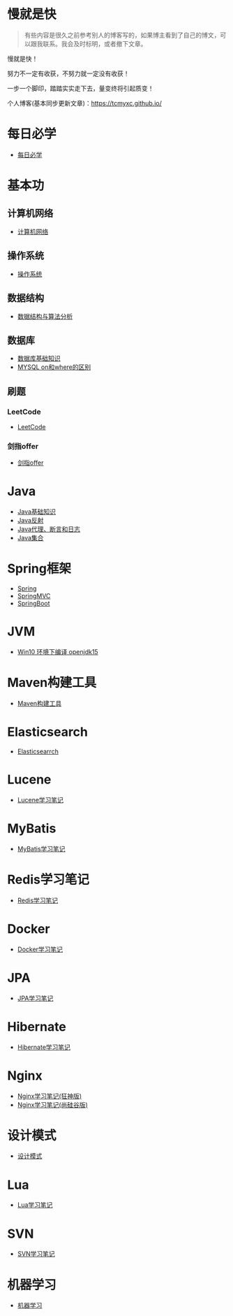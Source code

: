 <h1>慢就是快</h1>

> 有些内容是很久之前参考别人的博客写的，如果博主看到了自己的博文，可以跟我联系。我会及时标明，或者撤下文章。

慢就是快！

努力不一定有收获，不努力就一定没有收获！

一步一个脚印，踏踏实实走下去，量变终将引起质变！

个人博客(基本同步更新文章)：https://tcmyxc.github.io/

# 每日必学
- [每日必学](每日必学/每日必学)

# 基本功
## 计算机网络
- [计算机网络](求职之路/计算机网络/计算机网络.md) 

## 操作系统
- [操作系统](求职之路/操作系统/操作系统概念.md)

## 数据结构
- [数据结构与算法分析](SomeNotes/数据结构与算法分析/数据结构与算法分析.md)
    
## 数据库
- [数据库基础知识](求职之路/数据库/数据库.md)
- [MYSQL on和where的区别](求职之路/数据库/MYSQL%20on和where的区别.md)

## 刷题
### LeetCode
- [LeetCode](求职之路/刷题/LeetCode)

### 剑指offer
- [剑指offer](SomeNotes/剑指offer/剑指offer.md)

# Java
- [Java基础知识](SomeNotes/Java/Java基础知识复习.md)
- [Java反射](求职之路/Java/Java反射)
- [Java代理、断言和日志](求职之路/Java/Java代理、断言和日志)
- [Java集合](求职之路/Java/Java集合)

# Spring框架
- [Spring](SomeNotes/Java/Spring/Spring笔记.md)
- [SpringMVC](SomeNotes/Java/SpringMVC/SpringMVC.md)
- [SpringBoot](SomeNotes/Java/SpringBoot/SpringBoot.md)

# JVM
- [Win10 环境下编译 openjdk15](求职之路/Java/JVM虚拟机/Win10环境下编译openjdk15.md)

# Maven构建工具
- [Maven构建工具](求职之路/Java/Maven工具/Maven学习笔记.md)

# Elasticsearch
- [Elasticsearrch](求职之路/Elasticsearch/Elasticsearch.md)

# Lucene
- [Lucene学习笔记](SomeNotes/Java/Lucene/Lucene知识.md)

# MyBatis
- [MyBatis学习笔记](SomeNotes/Java/MyBatis/MyBatis学习之路.md)

# Redis学习笔记
- [Redis学习笔记](SomeNotes/Java/Redis/Redis学习笔记.md)

# Docker
- [Docker学习笔记](SomeNotes/Docker/notes/Docker学习笔记.md)

# JPA
- [JPA学习笔记](求职之路/Java/JPA/notes/JPA学习笔记.md)

# Hibernate
- [Hibernate学习笔记](求职之路/Java/Hibernate学习/notes/hibernate.md)

# Nginx
- [Nginx学习笔记(狂神版)](SomeNotes/Nginx/notes/Nginx学习笔记(狂神版).md)
- [Nginx学习笔记(尚硅谷版)](SomeNotes/Nginx/notes/Nginx学习笔记(尚硅谷版).md)

# 设计模式
- [设计模式](求职之路/设计模式/设计模式.md)

# Lua
- [Lua学习笔记](SomeNotes/Lua/Lua学习笔记.md)

# SVN
- [SVN学习笔记](SomeNotes/SVN/SVN学习.md)

# 机器学习
- [机器学习](求职之路/机器学习/README.md)